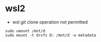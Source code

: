# wsl2
  - wsl git clone operation not permitted
```
sudo umount /mnt/d
sudo mount -t drvfs D: /mnt/d -o metadata
```
